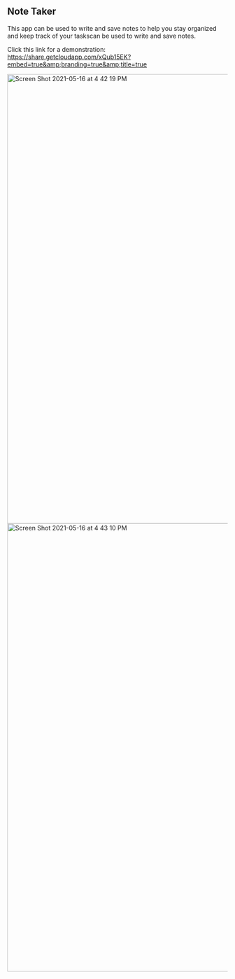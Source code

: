 ## Note Taker

This app can be used to write and save notes to help you stay organized and 
keep track of your taskscan be used to write and save notes.

Click this link for a demonstration:
https://share.getcloudapp.com/xQub15EK?embed=true&amp;branding=true&amp;title=true

<img width="1027" alt="Screen Shot 2021-05-16 at 4 42 19 PM" src="https://user-images.githubusercontent.com/69644797/118413629-eed7bc00-b665-11eb-8e22-1b55c73e81e9.png">

<img width="1025" alt="Screen Shot 2021-05-16 at 4 43 10 PM" src="https://user-images.githubusercontent.com/69644797/118413620-dff10980-b665-11eb-8a3c-950a785615f0.png">
